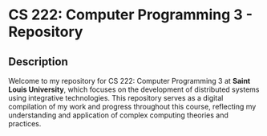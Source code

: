 # CS 222: Computer Programming 3 - Repository

## Description

Welcome to my repository for CS 222: Computer Programming 3 at **Saint Louis University**, which focuses on the development of distributed systems using integrative technologies. This repository serves as a digital compilation of my work and progress throughout this course, reflecting my understanding and application of complex computing theories and practices.
